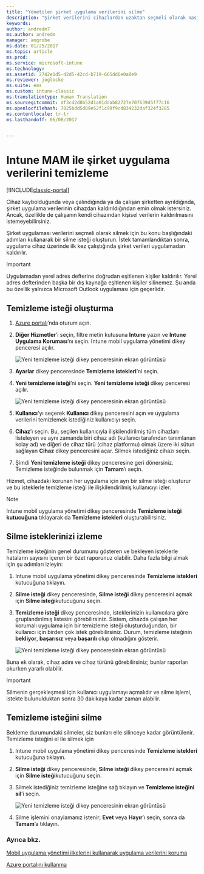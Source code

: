 ```yaml
---
title: "Yönetilen şirket uygulama verilerini silme"
description: "Şirket verilerini cihazlardan uzaktan seçmeli olarak nasıl kaldırabileceğinizi öğrenin."
keywords: 
author: andredm7
ms.author: andredm
manager: angrobe
ms.date: 01/25/2017
ms.topic: article
ms.prod: 
ms.service: microsoft-intune
ms.technology: 
ms.assetid: 2742e1d5-d2d5-42cd-b719-665dd6e0a0e9
ms.reviewer: joglocke
ms.suite: ems
ms.custom: intune-classic
ms.translationtype: Human Translation
ms.sourcegitcommit: df3c42d8b52d1a01ddab82727e707639d5f77c16
ms.openlocfilehash: 7025bdd5d89e52f1c99f9cd834232daf324f3285
ms.contentlocale: tr-tr
ms.lasthandoff: 06/08/2017


---
```


# <a name="wipe-company-app-data-with-intune-mam"></a>Intune MAM ile şirket uygulama verilerini temizleme

[!INCLUDE[classic-portal](../includes/classic-portal.md)]

Cihaz kaybolduğunda veya çalındığında ya da çalışan şirketten ayrıldığında, şirket uygulama verilerinin cihazdan kaldırıldığından emin olmak istersiniz. Ancak, özellikle de çalışanın kendi cihazından kişisel verilerin kaldırılmasını istemeyebilirsiniz.

Şirket uygulaması verilerini seçmeli olarak silmek için bu konu başlığındaki adımları kullanarak bir silme isteği oluşturun. İstek tamamlandıktan sonra, uygulama cihaz üzerinde ilk kez çalıştığında şirket verileri uygulamadan kaldırılır.

>[!IMPORTANT]
> Uygulamadan yerel adres defterine doğrudan eşitlenen kişiler kaldırılır. Yerel adres defterinden başka bir dış kaynağa eşitlenen kişiler silinemez. Şu anda bu özellik yalnızca Microsoft Outlook uygulaması için geçerlidir.

## <a name="create-a-wipe-request"></a>Temizleme isteği oluşturma

1.  [Azure portalı](https://portal.azure.com)’nda oturum açın.

2.  **Diğer Hizmetler**’i seçin, filtre metin kutusuna **Intune** yazın ve **Intune Uygulama Koruması**’nı seçin. Intune mobil uygulama yönetimi dikey penceresi açılır.

    ![Yeni temizleme isteği dikey penceresinin ekran görüntüsü](../media/AppManagement/wipe-request-mam-main-blade.png)

2.  **Ayarlar** dikey penceresinde **Temizleme istekleri**’ni seçin.

3.  **Yeni temizleme isteği**’ni seçin. **Yeni temizleme isteği** dikey penceresi açılır.

    ![Yeni temizleme isteği dikey penceresinin ekran görüntüsü](../media/AppManagement/AzurePortal_MAM_NewWipeRequest.png)

4.  **Kullanıcı**'yı seçerek **Kullanıcı** dikey penceresini açın ve uygulama verilerini temizlemek istediğiniz kullanıcıyı seçin.

5.  **Cihaz**’ı seçin. Bu, seçilen kullanıcıyla ilişkilendirilmiş tüm cihazları listeleyen ve aynı zamanda biri cihaz adı (kullanıcı tarafından tanımlanan kolay ad) ve diğeri de cihaz türü (cihaz platformu) olmak üzere iki sütun sağlayan **Cihaz** dikey penceresini açar. Silmek istediğiniz cihazı seçin.

6.  Şimdi **Yeni temizleme isteği** dikey penceresine geri dönersiniz. Temizleme isteğinde bulunmak için **Tamam**’ı seçin. 

Hizmet, cihazdaki korunan her uygulama için ayrı bir silme isteği oluşturur ve bu isteklerle temizleme isteği ile ilişkilendirilmiş kullanıcıyı izler.

>[!NOTE]
> Intune mobil uygulama yönetimi dikey penceresinde **Temizleme isteği kutucuğuna** tıklayarak da **Temizleme istekleri** oluşturabilirsiniz.

## <a name="monitor-your-wipe-requests"></a>Silme isteklerinizi izleme

Temizleme isteğinin genel durumunu gösteren ve bekleyen isteklerle hataların sayısını içeren bir özet raporunuz olabilir. Daha fazla bilgi almak için şu adımları izleyin:

1.  Intune mobil uygulama yönetimi dikey penceresinde **Temizleme istekleri** kutucuğuna tıklayın.

2.  **Silme isteği** dikey penceresinde, **Silme isteği** dikey penceresini açmak için **Silme isteği**kutucuğunu seçin.

3.  **Temizleme isteği** dikey penceresinde, isteklerinizin kullanıcılara göre gruplandırılmış listesini görebilirsiniz. Sistem, cihazda çalışan her korumalı uygulama için bir temizleme isteği oluşturduğundan, bir kullanıcı için birden çok istek görebilirsiniz. Durum, temizleme isteğinin **bekliyor**, **başarısız** veya **başarılı** olup olmadığını gösterir.

    ![Yeni temizleme isteği dikey penceresinin ekran görüntüsü](../media/AppManagement/wipe-request-status-1.png)

Buna ek olarak, cihaz adını ve cihaz türünü görebilirsiniz; bunlar raporları okurken yararlı olabilir.

>[!IMPORTANT]
> Silmenin gerçekleşmesi için kullanıcı uygulamayı açmalıdır ve silme işlemi, istekte bulunulduktan sonra 30 dakikaya kadar zaman alabilir.

## <a name="delete-a-wipe-request"></a>Temizleme isteğini silme

Bekleme durumundaki silmeler, siz bunları elle silinceye kadar görüntülenir.  Temizleme isteğini el ile silmek için

1.  Intune mobil uygulama yönetimi dikey penceresinde **Temizleme istekleri** kutucuğuna tıklayın.

2.  **Silme isteği** dikey penceresinde, **Silme isteği** dikey penceresini açmak için **Silme isteği**kutucuğunu seçin.

3.  Silmek istediğiniz temizleme isteğine sağ tıklayın ve **Temizleme isteğini sil**’i seçin.

    ![Yeni temizleme isteği dikey penceresinin ekran görüntüsü](../media/AppManagement/delete-wipe-request.png)

4.  Silme işlemini onaylamanız istenir; **Evet** veya **Hayır**’ı seçin, sonra da **Tamam**’a tıklayın.


### <a name="see-also"></a>Ayrıca bkz.
[Mobil uygulama yönetimi ilkelerini kullanarak uygulama verilerini koruma ](protect-app-data-using-mobile-app-management-policies-with-microsoft-intune.md)

[Azure portalını kullanma](azure-portal-for-microsoft-intune-mam-policies.md)


